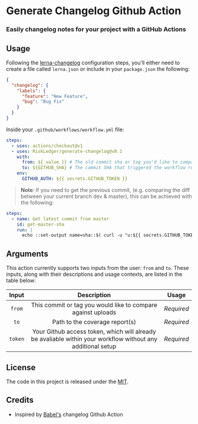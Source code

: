 # Generate Changelog Github Action

### Easily changelog notes for your project with a GitHub Actions

## Usage

Following the [lerna-changelog](https://github.com/lerna/lerna-changelog#configuration) configuration steps, you'll either need to create a file called `lerna.json` or include in your `package.json` the following:

```json
{
  "changelog": {
    "labels": {
      "feature": "New Feature",
      "bug": "Bug Fix"
    }
  }
}
```

Inside your `.github/workflows/workflow.yml` file:

```yaml
steps:
  - uses: actions/checkout@v1
  - uses: RiskLedger/generate-changelog@v0.1
    with:
      from: ${ value }} # The old commit sha or tag you'd like to compare with
      to: ${GITHUB_SHA} # The commit SHA that triggered the workflow run
    env:
      GITHUB_AUTH: ${{ secrets.GITHUB_TOKEN }}
```

> **Note**: If you need to get the previous commit, (e.g. comparing the diff between your current branch dev & master), this can be achieved with the following:

```yaml
steps:
  - name: Get latest commit from master
    id: get-master-sha
    run: |
      echo ::set-output name=sha::$( curl -u "u:${{ secrets.GITHUB_TOKEN }}" https://api.github.com/repos/username/repository/git/ref/heads/master | jq .object.sha | tr -d '"' )
```

## Arguments

This action currently supports two inputs from the user: `from` and `to`. These inputs, along with their descriptions and usage contexts, are listed in the table below:

|  Input  |                                                 Description                                                 |   Usage    |
| :-----: | :---------------------------------------------------------------------------------------------------------: | :--------: |
| `from`  |                        This commit or tag you would like to compare against uploads                         | _Required_ |
|  `to`   |                                       Path to the coverage report(s)                                        | _Required_ |
| `token` | Your Github access token, which will already be avaliable within your workflow without any additional setup | _Required_ |

## License

The code in this project is released under the [MIT](license).

## Credits

- Inspired by [Babel's](https://github.com/babel/actions/tree/v2/generate-lerna-changelog) changelog Github Action

